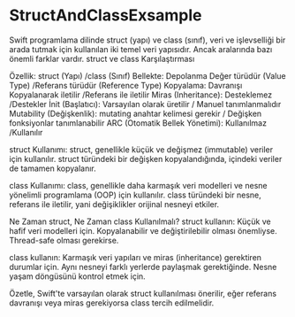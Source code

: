 # StructAndClassExsample
Swift programlama dilinde struct (yapı) ve class (sınıf), veri ve işlevselliği bir arada tutmak için kullanılan iki temel veri yapısıdır. Ancak aralarında bazı önemli farklar vardır.
struct ve class Karşılaştırması

Özellik:	                      struct (Yapı)                            /class (Sınıf)
Bellekte:                       Depolanma	Değer türüdür (Value Type)	   /Referans türüdür (Reference Type)
Kopyalama:                      Davranışı	Kopyalanarak iletilir	        /Referans ile iletilir
Miras (Inheritance):	           Desteklemez	                            /Destekler
İnit (Başlatıcı):	              Varsayılan olarak üretilir              / Manuel tanımlanmalıdır
Mutability (Değişkenlik):	      mutating anahtar kelimesi gerekir	      / Değişken fonksiyonlar tanımlanabilir
ARC (Otomatik Bellek Yönetimi):	Kullanılmaz	                            /Kullanılır


struct Kullanımı:
struct, genellikle küçük ve değişmez (immutable) veriler için kullanılır. struct türündeki bir değişken kopyalandığında, içindeki veriler de tamamen kopyalanır.

class Kullanımı:
class, genellikle daha karmaşık veri modelleri ve nesne yönelimli programlama (OOP) için kullanılır. class türündeki bir nesne, referans ile iletilir, yani değişiklikler orijinal nesneyi etkiler.

Ne Zaman struct, Ne Zaman class Kullanılmalı?
struct kullanın:
Küçük ve hafif veri modelleri için.
Kopyalanabilir ve değiştirilebilir olması önemliyse.
Thread-safe olması gerekirse.

class kullanın:
Karmaşık veri yapıları ve miras (inheritance) gerektiren durumlar için.
Aynı nesneyi farklı yerlerde paylaşmak gerektiğinde.
Nesne yaşam döngüsünü kontrol etmek için.

Özetle, Swift'te varsayılan olarak struct kullanılması önerilir, eğer referans davranışı veya miras gerekiyorsa class tercih edilmelidir.
